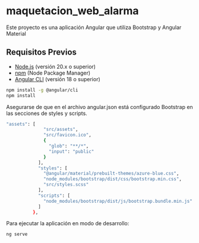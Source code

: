 # maquetacion_web_alarma

Este proyecto es una aplicación Angular que utiliza Bootstrap y Angular Material

## Requisitos Previos

- [Node.js](https://nodejs.org/en/) (versión 20.x o superior)
- [npm](https://www.npmjs.com/) (Node Package Manager)
- [Angular CLI](https://angular.io/cli) (versión 18 o superior)

```bash
npm install -g @angular/cli
npm install
```

Asegurarse de que en el archivo angular.json está configurado Bootstrap en las secciones de styles y scripts.
```bash
"assets": [
              "src/assets",  
              "src/favicon.ico",
              {
                "glob": "**/*",
                "input": "public"
              }
            ],
            "styles": [
              "@angular/material/prebuilt-themes/azure-blue.css",
              "node_modules/bootstrap/dist/css/bootstrap.min.css",
              "src/styles.scss"
            ],
            "scripts": [
              "node_modules/bootstrap/dist/js/bootstrap.bundle.min.js"
            ]
          },

```

Para ejecutar la aplicación en modo de desarrollo:
```bash
ng serve
```
